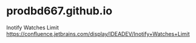 # prodbd667.github.io

Inotify Watches Limit
https://confluence.jetbrains.com/display/IDEADEV/Inotify+Watches+Limit
